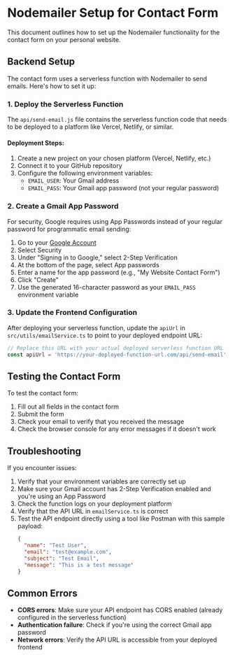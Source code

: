 
# Nodemailer Setup for Contact Form

This document outlines how to set up the Nodemailer functionality for the contact form on your personal website.

## Backend Setup

The contact form uses a serverless function with Nodemailer to send emails. Here's how to set it up:

### 1. Deploy the Serverless Function

The `api/send-email.js` file contains the serverless function code that needs to be deployed to a platform like Vercel, Netlify, or similar.

#### Deployment Steps:

1. Create a new project on your chosen platform (Vercel, Netlify, etc.)
2. Connect it to your GitHub repository
3. Configure the following environment variables:
   - `EMAIL_USER`: Your Gmail address
   - `EMAIL_PASS`: Your Gmail app password (not your regular password)

### 2. Create a Gmail App Password

For security, Google requires using App Passwords instead of your regular password for programmatic email sending:

1. Go to your [Google Account](https://myaccount.google.com/)
2. Select Security
3. Under "Signing in to Google," select 2-Step Verification
4. At the bottom of the page, select App passwords
5. Enter a name for the app password (e.g., "My Website Contact Form")
6. Click "Create"
7. Use the generated 16-character password as your `EMAIL_PASS` environment variable

### 3. Update the Frontend Configuration

After deploying your serverless function, update the `apiUrl` in `src/utils/emailService.ts` to point to your deployed endpoint URL:

```typescript
// Replace this URL with your actual deployed serverless function URL
const apiUrl = 'https://your-deployed-function-url.com/api/send-email';
```

## Testing the Contact Form

To test the contact form:

1. Fill out all fields in the contact form
2. Submit the form
3. Check your email to verify that you received the message
4. Check the browser console for any error messages if it doesn't work

## Troubleshooting

If you encounter issues:

1. Verify that your environment variables are correctly set up
2. Make sure your Gmail account has 2-Step Verification enabled and you're using an App Password
3. Check the function logs on your deployment platform
4. Verify that the API URL in `emailService.ts` is correct
5. Test the API endpoint directly using a tool like Postman with this sample payload:
   ```json
   {
     "name": "Test User",
     "email": "test@example.com",
     "subject": "Test Email",
     "message": "This is a test message"
   }
   ```

## Common Errors

- **CORS errors**: Make sure your API endpoint has CORS enabled (already configured in the serverless function)
- **Authentication failure**: Check if you're using the correct Gmail app password
- **Network errors**: Verify the API URL is accessible from your deployed frontend
